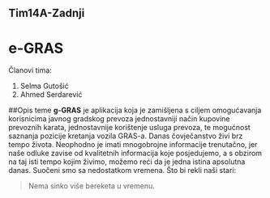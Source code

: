 ## Tim14A-Zadnji

# **e-GRAS**

Članovi tima:
  1. Selma Gutošić
  2. Ahmed Serdarević

##Opis teme
**g-GRAS** je aplikacija koja je zamišljena s ciljem omogućavanja korisnicima javnog gradskog prevoza jednostavniji način kupovine prevoznih karata, jednostavnije korištenje usluga prevoza, te mogućnost saznanja pozicije kretanja vozila GRAS-a. Danas čovječanstvo živi brz tempo života. Neophodno je imati mnogobrojne informacije trenutačno, jer naše odluke zavise od kvalitetnih informacija koje posjedujemo, a s obzirom na taj isti tempo kojim živimo, možemo reći da je jedna istina apsolutna danas. Suočeni smo sa nedostatkom vremena. Što bi rekli naši stari: 
>Nema sinko više bereketa u vremenu.
